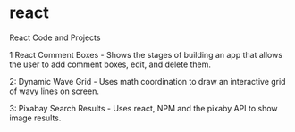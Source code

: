 # react
React Code and Projects

1 React Comment Boxes - Shows the stages of building an app that allows the user to add comment boxes, edit, and delete them.
 
2: Dynamic Wave Grid - Uses math coordination to draw an interactive grid of wavy lines on screen. 

3: Pixabay Search Results - Uses react, NPM and the pixaby API to show image results. 

